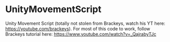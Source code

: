 # UnityMovementScript
Unity Movement Script (totally not stolen from Brackeys, watch his YT here: https://youtube.com/brackeys).
For most of this code to work, follow Brackeys tutorial here: https://www.youtube.com/watch?v=_QajrabyTJc
